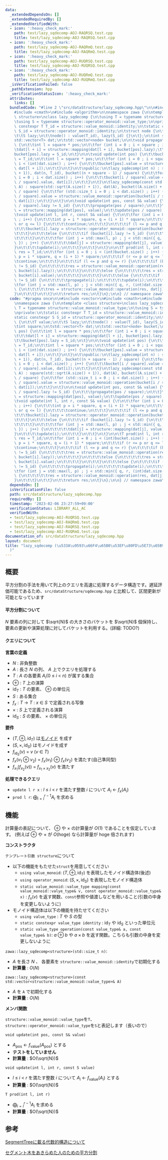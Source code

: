 ```yaml
---
data:
  _extendedDependsOn: []
  _extendedRequiredBy: []
  _extendedVerifiedWith:
  - icon: ':heavy_check_mark:'
    path: test/lazy_sqdecomp-AOJ-RAQRSQ.test.cpp
    title: test/lazy_sqdecomp-AOJ-RAQRSQ.test.cpp
  - icon: ':heavy_check_mark:'
    path: test/lazy_sqdecomp-AOJ-RAQRmQ.test.cpp
    title: test/lazy_sqdecomp-AOJ-RAQRmQ.test.cpp
  - icon: ':heavy_check_mark:'
    path: test/lazy_sqdecomp-AOJ-RUQRSQ.test.cpp
    title: test/lazy_sqdecomp-AOJ-RUQRSQ.test.cpp
  - icon: ':heavy_check_mark:'
    path: test/lazy_sqdecomp-AOJ-RUQRmQ.test.cpp
    title: test/lazy_sqdecomp-AOJ-RUQRmQ.test.cpp
  _isVerificationFailed: false
  _pathExtension: hpp
  _verificationStatusIcon: ':heavy_check_mark:'
  attributes:
    links: []
  bundledCode: "#line 2 \"src/dataStructure/lazy_sqdecomp.hpp\"\n\n#include <vector>\n\
    #include <cmath>\n#include <algorithm>\n\nnamespace zawa {\n\ntemplate <class\
    \ structure>\nclass lazy_sqdecomp {\n\tusing T = typename structure::value_monoid::value_type;\n\
    \tusing S = typename structure::operator_monoid::value_type;\n\nprivate:\n\tstatic\
    \ constexpr T T_id = structure::value_monoid::identity;\n\tstatic constexpr S\
    \ S_id = structure::operator_monoid::identity;\n\tstruct node {\n\t\tT value;\n\
    \t\tS lazy;\n\t\tnode() : value(T_id), lazy(S_id) {}\n\t};\n\tint square;\n\t\
    std::vector<T> dat;\n\tstd::vector<node> bucket;\n\n\tvoid propagate(int pos)\
    \ {\n\t\tint l = square * pos;\n\t\tfor (int i = 0 ; i < square ; i++) {\n\t\t\
    \tdat[l + i] = structure::mapping(dat[l + i], bucket[pos].lazy);\t\n\t\t}\n\t\t\
    bucket[pos].lazy = S_id;\n\t}\n\n\tvoid update(int pos) {\n\t\tbucket[pos].value\
    \ = T_id;\n\t\tint l = square * pos;\n\t\tfor (int i = 0 ; i < square and l +\
    \ i < (int)dat.size() ; i++) {\n\t\t\tbucket[pos].value = structure::value_monoid::operation(bucket[pos].value,\
    \ dat[l + i]);\n\t\t}\n\t}\n\t\npublic:\n\tlazy_sqdecomp(int n) : square(std::sqrt(n\
    \ + 1)), dat(n, T_id), bucket((n + square - 1) / square) {\n\t\tfor (std::size_t\
    \ i = 0 ; i < dat.size() ; i++) {\n\t\t\tbucket[i / square].value = structure::value_monoid::operation(bucket[i\
    \ / square].value, dat[i]);\n\t\t}\n\t}\n\tlazy_sqdecomp(const std::vector<T>&\
    \ A) : square(std::sqrt(A.size() + 1)), dat(A), bucket((A.size() + square - 1)\
    \ / square) {\n\t\tfor (std::size_t i = 0 ; i < dat.size() ; i++) {\n\t\t\tbucket[i\
    \ / square].value = structure::value_monoid::operation(bucket[i / square].value,\
    \ dat[i]);\n\t\t}\n\t}\n\n\tvoid update(int pos, const S& value) {\n\t\tif (bucket[pos\
    \ / square].lazy != S_id) {\n\t\t\tpropagate(pos / square);\n\t\t}\n\t\tdat[pos]\
    \ = structure::mapping(dat[pos], value);\n\t\tupdate(pos / square);\n\t}\t\n\n\
    \tvoid update(int l, int r, const S& value) {\t\n\t\tfor (int i = 0 ; i < (int)bucket.size()\
    \ ; i++) {\n\t\t\tint p = i * square, q = (i + 1) * square;\n\t\t\tif (r <= p\
    \ or q <= l) {\n\t\t\t\tcontinue;\n\t\t\t}\n\t\t\tif (l <= p and q <= r) {\n\t\
    \t\t\tbucket[i].lazy = structure::operator_monoid::operation(bucket[i].lazy, value);\n\
    \t\t\t}\n\t\t\telse {\n\t\t\t\tif (bucket[i].lazy != S_id) {\n\t\t\t\t\tpropagate(i);\n\
    \t\t\t\t}\n\t\t\t\tfor (int j = std::max(l, p) ; j < std::min({ q, r, (int)dat.size()\
    \ }) ; j++) {\n\t\t\t\t\tdat[j] = structure::mapping(dat[j], value);\n\t\t\t\t\
    }\n\t\t\t\tupdate(i);\n\t\t\t}\n\t\t}\n\t}\n\n\tT prod(int l, int r) {\n\t\tT\
    \ res = T_id;\n\t\tfor (int i = 0 ; i < (int)bucket.size() ; i++) {\n\t\t\tint\
    \ p = i * square, q = (i + 1) * square;\n\t\t\tif (r <= p or q <= l) {\n\t\t\t\
    \tcontinue;\n\t\t\t}\n\t\t\tif (l <= p and q <= r) {\n\t\t\t\tif (bucket[i].lazy\
    \ != S_id) {\n\t\t\t\t\tres = structure::value_monoid::operation(res, structure::mapping(bucket[i].value,\
    \ bucket[i].lazy));\n\t\t\t\t}\n\t\t\t\telse {\n\t\t\t\t\tres = structure::value_monoid::operation(res,\
    \ bucket[i].value);\n\t\t\t\t}\n\t\t\t}\n\t\t\telse {\n\t\t\t\tif (bucket[i].lazy\
    \ != S_id) {\n\t\t\t\t\tpropagate(i);\n\t\t\t\t\tupdate(i);\n\t\t\t\t}\n\t\t\t\
    \tfor (int j = std::max(l, p) ; j < std::min({ q, r, (int)dat.size() }) ; j++)\
    \ {\n\t\t\t\t\tres = structure::value_monoid::operation(res, dat[j]);\n\t\t\t\t\
    }\n\t\t\t}\n\t\t}\n\t\treturn res;\n\t}\n};\n\n} // namespace zawa\n"
  code: "#pragma once\n\n#include <vector>\n#include <cmath>\n#include <algorithm>\n\
    \nnamespace zawa {\n\ntemplate <class structure>\nclass lazy_sqdecomp {\n\tusing\
    \ T = typename structure::value_monoid::value_type;\n\tusing S = typename structure::operator_monoid::value_type;\n\
    \nprivate:\n\tstatic constexpr T T_id = structure::value_monoid::identity;\n\t\
    static constexpr S S_id = structure::operator_monoid::identity;\n\tstruct node\
    \ {\n\t\tT value;\n\t\tS lazy;\n\t\tnode() : value(T_id), lazy(S_id) {}\n\t};\n\
    \tint square;\n\tstd::vector<T> dat;\n\tstd::vector<node> bucket;\n\n\tvoid propagate(int\
    \ pos) {\n\t\tint l = square * pos;\n\t\tfor (int i = 0 ; i < square ; i++) {\n\
    \t\t\tdat[l + i] = structure::mapping(dat[l + i], bucket[pos].lazy);\t\n\t\t}\n\
    \t\tbucket[pos].lazy = S_id;\n\t}\n\n\tvoid update(int pos) {\n\t\tbucket[pos].value\
    \ = T_id;\n\t\tint l = square * pos;\n\t\tfor (int i = 0 ; i < square and l +\
    \ i < (int)dat.size() ; i++) {\n\t\t\tbucket[pos].value = structure::value_monoid::operation(bucket[pos].value,\
    \ dat[l + i]);\n\t\t}\n\t}\n\t\npublic:\n\tlazy_sqdecomp(int n) : square(std::sqrt(n\
    \ + 1)), dat(n, T_id), bucket((n + square - 1) / square) {\n\t\tfor (std::size_t\
    \ i = 0 ; i < dat.size() ; i++) {\n\t\t\tbucket[i / square].value = structure::value_monoid::operation(bucket[i\
    \ / square].value, dat[i]);\n\t\t}\n\t}\n\tlazy_sqdecomp(const std::vector<T>&\
    \ A) : square(std::sqrt(A.size() + 1)), dat(A), bucket((A.size() + square - 1)\
    \ / square) {\n\t\tfor (std::size_t i = 0 ; i < dat.size() ; i++) {\n\t\t\tbucket[i\
    \ / square].value = structure::value_monoid::operation(bucket[i / square].value,\
    \ dat[i]);\n\t\t}\n\t}\n\n\tvoid update(int pos, const S& value) {\n\t\tif (bucket[pos\
    \ / square].lazy != S_id) {\n\t\t\tpropagate(pos / square);\n\t\t}\n\t\tdat[pos]\
    \ = structure::mapping(dat[pos], value);\n\t\tupdate(pos / square);\n\t}\t\n\n\
    \tvoid update(int l, int r, const S& value) {\t\n\t\tfor (int i = 0 ; i < (int)bucket.size()\
    \ ; i++) {\n\t\t\tint p = i * square, q = (i + 1) * square;\n\t\t\tif (r <= p\
    \ or q <= l) {\n\t\t\t\tcontinue;\n\t\t\t}\n\t\t\tif (l <= p and q <= r) {\n\t\
    \t\t\tbucket[i].lazy = structure::operator_monoid::operation(bucket[i].lazy, value);\n\
    \t\t\t}\n\t\t\telse {\n\t\t\t\tif (bucket[i].lazy != S_id) {\n\t\t\t\t\tpropagate(i);\n\
    \t\t\t\t}\n\t\t\t\tfor (int j = std::max(l, p) ; j < std::min({ q, r, (int)dat.size()\
    \ }) ; j++) {\n\t\t\t\t\tdat[j] = structure::mapping(dat[j], value);\n\t\t\t\t\
    }\n\t\t\t\tupdate(i);\n\t\t\t}\n\t\t}\n\t}\n\n\tT prod(int l, int r) {\n\t\tT\
    \ res = T_id;\n\t\tfor (int i = 0 ; i < (int)bucket.size() ; i++) {\n\t\t\tint\
    \ p = i * square, q = (i + 1) * square;\n\t\t\tif (r <= p or q <= l) {\n\t\t\t\
    \tcontinue;\n\t\t\t}\n\t\t\tif (l <= p and q <= r) {\n\t\t\t\tif (bucket[i].lazy\
    \ != S_id) {\n\t\t\t\t\tres = structure::value_monoid::operation(res, structure::mapping(bucket[i].value,\
    \ bucket[i].lazy));\n\t\t\t\t}\n\t\t\t\telse {\n\t\t\t\t\tres = structure::value_monoid::operation(res,\
    \ bucket[i].value);\n\t\t\t\t}\n\t\t\t}\n\t\t\telse {\n\t\t\t\tif (bucket[i].lazy\
    \ != S_id) {\n\t\t\t\t\tpropagate(i);\n\t\t\t\t\tupdate(i);\n\t\t\t\t}\n\t\t\t\
    \tfor (int j = std::max(l, p) ; j < std::min({ q, r, (int)dat.size() }) ; j++)\
    \ {\n\t\t\t\t\tres = structure::value_monoid::operation(res, dat[j]);\n\t\t\t\t\
    }\n\t\t\t}\n\t\t}\n\t\treturn res;\n\t}\n};\n\n} // namespace zawa\n"
  dependsOn: []
  isVerificationFile: false
  path: src/dataStructure/lazy_sqdecomp.hpp
  requiredBy: []
  timestamp: '2023-02-06 23:27:59+09:00'
  verificationStatus: LIBRARY_ALL_AC
  verifiedWith:
  - test/lazy_sqdecomp-AOJ-RUQRSQ.test.cpp
  - test/lazy_sqdecomp-AOJ-RAQRmQ.test.cpp
  - test/lazy_sqdecomp-AOJ-RAQRSQ.test.cpp
  - test/lazy_sqdecomp-AOJ-RUQRmQ.test.cpp
documentation_of: src/dataStructure/lazy_sqdecomp.hpp
layout: document
title: "lazy_sqdecomp (\u533A\u9593\u66F4\u65B0\u53EF\u80FD\u5E73\u65B9\u5206\u5272\
  )"
---
```


## 概要

平方分割の手法を用いて列上のクエリを高速に処理するデータ構造です。遅延評価可能であるため、`src/dataStructure/sqdecomp.hpp` と比較して、区間更新が可能となっています

#### 平方分割について

$N$ 要素の列に対して $\sqrt{N}$ の大きさのバケットを $\sqrt{N}$ 個保持し、要素の更新や演算処理に対してバケットを利用する。(詳細: TODO?)

#### クエリについて

**言葉の定義**
- $N$ : 非負整数
- $A$ : 長さ $N$ の列、 $A$ 上でクエリを処理する
- $T$ : $A$ の各要素 $A_i (0\ \le\ i\ <\ n)$ が属する集合
- $\oplus$ : $T$ 上の演算
- $\text{id}_T$ : $T$ の要素、 $\oplus$ の単位元
- $S$ : ある集合
- $f_x\ :\ T\ \rightarrow\ T$ : $x\ \in\ S$ で定義される写像
- $\times$ : $S$ 上で定義される演算
- $\text{id}_S$ : $S$ の要素、 $\times$ の単位元

**要件**
- $(T, \oplus, \text{id}_T)$  は[モノイド](https://ja.wikipedia.org/wiki/%E3%83%A2%E3%83%8E%E3%82%A4%E3%83%89) を成す
- $(S, \times, \text{id}_S)$ はモノイドを成す
- $f_{\text{id}_S} (v)\ =\ v$ $(v\ \in\ T)$
- $f_x(v_1\oplus v_2)\ =\ f_x(v_1)\ \oplus\ f_x(v_2)$ を満たす(自己準同型)
- $f_{x_1}(f_{x_2}(v))\ =\ f_{x_1\times x_2} (v)$ を満たす

**処理できるクエリ**
- `update l r x` : $l\ \le\ i\ <\ r$ を満たす整数 $i$ について $A_i\ \leftarrow\ f_x(A_i)$
- `prod l r`: $\displaystyle \bigoplus_{i = l}^{r - 1} A_i$ を求める

## 機能

計算量の表記について、 $\oplus$ や $\times$ の計算量が $O(1)$ であることを仮定しています。 (例えば $\oplus$ や $\times$ が $O(\text{hoge})$ なら計算量が $\text{hoge}$ 倍されます)

**コンストラクタ**

`テンプレート引数 structure`について
- 以下の機能をもたせた`struct`を用意してください
	- `using value_monoid`: $(T, \oplus, \text{id}_T)$ を表現したモノイド構造体(後述)
	- `using operator_monoid`: $(S, \times, \text{id}_S)$ を表現したモノイド構造体
	- `static value_monoid::value_type mapping(const value_monoid::valye_type& v, const operator_monoid::value_type& x)` : $f_x(v)$ を返す関数、`const`参照や値渡しなどを用いること(引数の中身を変更しないように)
- モノイド構造体は以下の機能を持たせてください
	- `using value_type` : $T$ や $S$ の型
	- `static constexpr value_type identity` : $\text{id}_T$ や $\text{id}_S$ といった単位元
	- `static value_type operation(const value_type& a, const value_type& b)`: $a\oplus b$ や $a\times b$ を返す関数。こちらも引数の中身を変更しないように


`zawa::lazy_sqdecomp<structure>(std::size_t n)`:
- $A$ を長さ $N$ 、 各要素を `structure::value_monoid::identity`で初期化する
- **計算量** : $O(N)$

`zawa::lazy_sqdecomp<structure>(const std::vector<structure::value_monoid::value_type>& A)`
- $A$ を `A` で初期化する
- **計算量** : $O(N)$

**メンバ関数**

`structure::value_monoid::value_type`を`T`、`structure::operator_monoid::value_type`を`S`と表記します（長いので）

`void update(int pos, const S& value)`
- $A_{\text{pos}}\ \leftarrow\ f_{\text{value}} (A_{\text{pos}})$ とする
- **テストをしていません**
- **計算量** : $O(\sqrt{N})$

`void update(int l, int r, const S value)`
- $l\ \le\ i\ <\ r$ を満たす整数 $i$ について $A_i\ \leftarrow\ f_{\text{value}}(A_i)$ とする
- **計算量** : $O(\sqrt{N})$

`T prod(int l, int r)`
- $\displaystyle \bigoplus_{i = l}^{r - 1} A_i$ を求める
- **計算量** : $O(\sqrt{N})$

## 参考

[SegmentTreeに載る代数的構造について](https://qiita.com/keymoon/items/0f929a19ed30f34ae6e8)


[セグメント木をあきらめた人のための平方分割](https://kujira16.hateblo.jp/entry/2016/12/15/000000)

